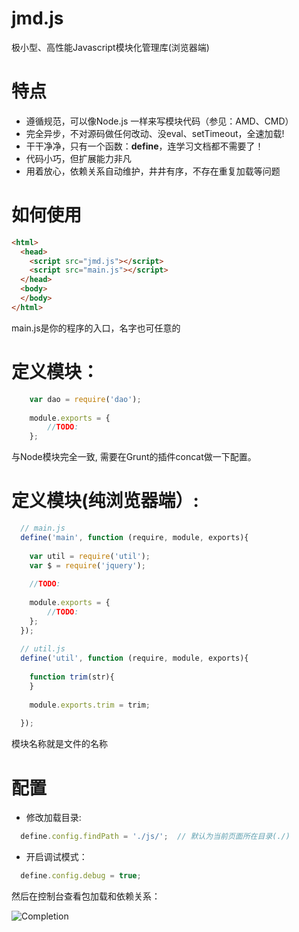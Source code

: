 # jmd.js
极小型、高性能Javascript模块化管理库(浏览器端)

# 特点
  - 遵循规范，可以像Node.js 一样来写模块代码（参见：AMD、CMD）
  - 完全异步，不对源码做任何改动、没eval、setTimeout，全速加载!
  - 干干净净，只有一个函数：**define**，连学习文档都不需要了！
  - 代码小巧，但扩展能力非凡
  - 用着放心，依赖关系自动维护，井井有序，不存在重复加载等问题

# 如何使用
``` Html
<html>
  <head>
	<script src="jmd.js"></script>
	<script src="main.js"></script>
  </head>
  <body>
  </body>
</html>
```
main.js是你的程序的入口，名字也可任意的

# 定义模块：
``` Javascript
    var dao = require('dao');
    
    module.exports = {
    	//TODO:
    };
```
与Node模块完全一致, 需要在Grunt的插件concat做一下配置。

# 定义模块(纯浏览器端）:
``` Javascript
  // main.js
  define('main', function (require, module, exports){
    
    var util = require('util');
    var $ = require('jquery');
    
    //TODO:	
    
    module.exports = {
    	//TODO:
    };
  });
  
  // util.js
  define('util', function (require, module, exports){
    
    function trim(str){
    }
    
    module.exports.trim = trim;
    
  });
```
模块名称就是文件的名称

# 配置
- 修改加载目录:
``` Javascript
  define.config.findPath = './js/';  // 默认为当前页面所在目录(./)
```
- 开启调试模式：
``` Javascript
  define.config.debug = true;
```
然后在控制台查看包加载和依赖关系：

![Completion](https://raw.githubusercontent.com/deyuwang/jmd.js/master/images/screenshot.png)
